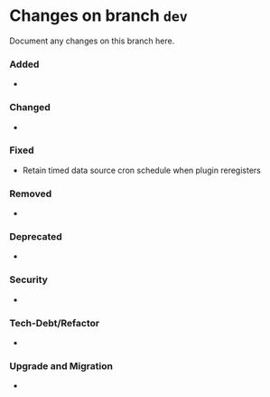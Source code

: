 # Changes on branch `dev`
Document any changes on this branch here.
### Added
- 

### Changed
- 

### Fixed
- Retain timed data source cron schedule when plugin reregisters

### Removed
- 

### Deprecated
- 

### Security
- 

### Tech-Debt/Refactor
- 

### Upgrade and Migration
- 
